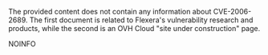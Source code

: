 The provided content does not contain any information about CVE-2006-2689. The first document is related to Flexera's vulnerability research and products, while the second is an OVH Cloud "site under construction" page.

NOINFO